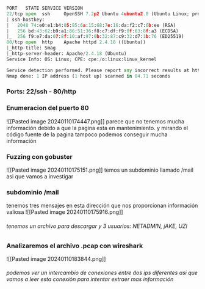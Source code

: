 ```python
PORT   STATE SERVICE VERSION
22/tcp open  ssh     OpenSSH 7.2p2 Ubuntu 4ubuntu2.8 (Ubuntu Linux; protocol 2.0)
| ssh-hostkey: 
|   2048 74:e0:e1:b4:05:85:6a:15:68:7e:16:da:f2:c7:6b:ee (RSA)
|   256 bd:43:62:b9:a1:86:51:36:f8:c7:df:f9:0f:63:8f:a3 (ECDSA)
|_  256 f9:e7:da:07:8f:10:af:97:0b:32:87:c9:32:d7:1b:76 (ED25519)
80/tcp open  http    Apache httpd 2.4.18 ((Ubuntu))
|_http-title: Smag
|_http-server-header: Apache/2.4.18 (Ubuntu)
Service Info: OS: Linux; CPE: cpe:/o:linux:linux_kernel

Service detection performed. Please report any incorrect results at https://nmap.org/submit/ .
Nmap done: 1 IP address (1 host up) scanned in 84.71 seconds
```

### Ports: 22/ssh - 80/http

### Enumeracion del puerto 80
![[Pasted image 20240110174447.png]]
parece que no tenemos mucha información debido a que la pagina esta en mantenimiento. y mirando el código fuente de la pagina tampoco podemos conseguir mucha información

### Fuzzing con gobuster
![[Pasted image 20240110175151.png]]
temos un subdominio llamado /mail asi que vamos a investigar 

### subdominio /mail
tenemos tres mensajes en esta dirección que nos proporcionan información valiosa
![[Pasted image 20240110175916.png]]
###### tenemos un archivo para descargar y 3 usuarios: NETADMIN, jAKE, UZI  

### Analizaremos el archivo .pcap con wireshark 
![[Pasted image 20240110183844.png]]
###### podemos ver un intercambio de conexiones entre dos ips diferentes asi que vamos a leer esta conexión para intentar extraer mas información 
